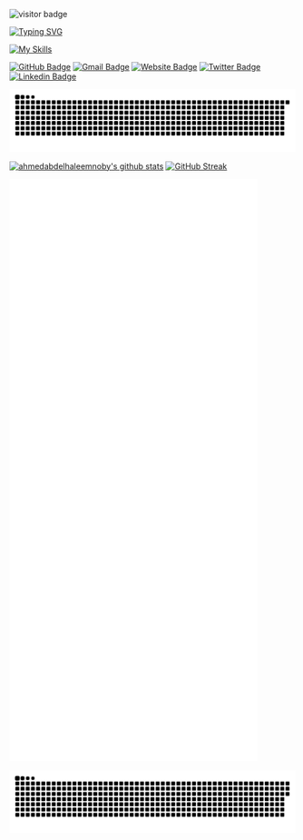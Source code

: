 ![visitor badge](https://visitor-badge.laobi.icu/badge?page_id=ahmedabdelhaleemnoby.visitor-badge&left_color=red&right_color=green&left_text=Hello%20Visitors)
 
[![Typing SVG](https://readme-typing-svg.demolab.com?font=Fira+Code&weight=900&size=30&pause=1000&color=F70C5D&width=450&lines=Hello+Everybody's+;welcome+to+my+github;ahmedabdelhaleemnoby)](https://git.io/ahmedabdelhaleemnoby)

[![My Skills](https://skillicons.dev/icons?i=js,html,css,nodejs,react,git,bootstrap,github,laravel,py,redux,sass,tailwind,wordpress)](https://gfoura.com)

[![GitHub Badge](https://img.shields.io/badge/-@ahmedabdelhaleemnoby-%23181717?style=flat&logo=github)](https://github.com/ahmedabdelhaleemnoby) 
[![Gmail Badge](https://img.shields.io/badge/-info@gfoura.com-c14438?style=flat&logo=Gmail&logoColor=white&link=mailto:info@gfoura.com)](mailto:info@gfoura.com) 
[![Website Badge](https://img.shields.io/website?color=0ab9e6&style=flat&up_message=gfoura.com&url=http%3A%2F%2Fgfoura.com%2F)](https://gfoura.com) 
[![Twitter Badge](https://img.shields.io/badge/-@pop_abdelhaleem-1ca0f1?style=flat&labelColor=1ca0f1&logo=twitter&logoColor=white&link=https://twitter.com/pop_abdelhaleem)](https://twitter.com/pop_abdelhaleem) 
[![Linkedin Badge](https://img.shields.io/badge/-@ahmedabdelhaleemnoby-blue?style=flat&logo=Linkedin&logoColor=white&link=https://www.linkedin.com/in/ahmed-abdelhaleem-gamal/)](https://www.linkedin.com/in/ahmed-abdelhaleem-gamal/)


<picture>
 <source media="(prefers-color-scheme: dark)" srcset="https://raw.githubusercontent.com/suren-atoyan/suren-atoyan/output/github-contribution-grid-snake-dark.svg">
 <img alt="snake!" src="https://raw.githubusercontent.com/suren-atoyan/suren-atoyan/output/github-contribution-grid-snake-light.svg">
</picture>


[![ahmedabdelhaleemnoby's github stats](https://github-readme-stats.vercel.app/api?username=ahmedabdelhaleemnoby&show_icons=true&theme=tokyonight&include_all_commits=true&count_private=true&hide=issues,contribs)](https://github.com/anuraghazra/github-readme-stats)
[![GitHub Streak](https://streak-stats.demolab.com?user=ahmedabdelhaleemnoby&theme=dark&hide_border=true)](https://git.io/streak-stats)

![metrics](./github-metrics.svg)

<!--
**suren-atoyan/suren-atoyan** is a ✨ _special_ ✨ repository because its `README.md` (this file) appears on your GitHub profile.

Here are some ideas to get you started:

- 🔭 I’m currently working on ...
- 🌱 I’m currently learning ...
- 👯 I’m looking to collaborate on ...
- 🤔 I’m looking for help with ...
- 💬 Ask me about ...
- 📫 How to reach me: ...
- 😄 Pronouns: ...
- ⚡ Fun fact: ...
-->
![snake gif](https://github.com/ahmedabdelhaleemnoby/ahmedabdelhaleemnoby/blob/output/github-snake-dark.svg)

